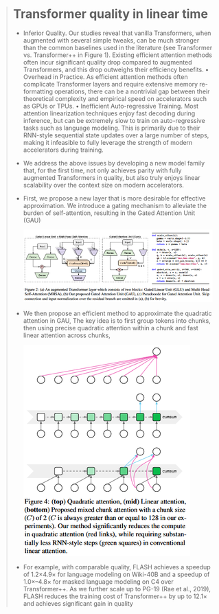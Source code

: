 > # Transformer quality in linear time
>
> * Inferior Quality. Our studies reveal that vanilla Transformers, when augmented with several simple tweaks, can be much stronger than the common baselines used in the literature (see Transformer vs. Transformer++ in Figure 1). Existing efficient attention methods often incur significant quality drop compared to augmented Transformers, and this drop outweighs their efficiency benefits.  • Overhead in Practice. As efficient attention methods often complicate Transformer layers and require extensive memory re-formatting operations, there can be a nontrivial gap between their theoretical complexity and empirical speed on accelerators such as GPUs or TPUs.  • Inefficient Auto-regressive Training. Most attention linearization techniques enjoy fast decoding during inference, but can be extremely slow to train on auto-regressive tasks such as language modeling. This is primarily due to their RNN-style sequential state updates over a large number of steps, making it infeasible to fully leverage the strength of modern accelerators during training.
> * We address the above issues by developing a new model family that, for the first time, not only achieves parity with fully augmented Transformers in quality, but also truly enjoys linear scalability over the context size on modern accelerators.
> * First, we propose a new layer that is more desirable for effective approximation. We introduce a gating mechanism to alleviate the burden of self-attention, resulting in the Gated Attention Unit (GAU)
>
>   ![1732197720150](images/Transformerqualityinlineartime/1732197720150.png)
> * We then propose an efficient method to approximate the quadratic attention in GAU, The key idea is to first group tokens into chunks, then using precise quadratic attention within a chunk and fast linear attention across chunks,
>
>   ![1732197783805](images/Transformerqualityinlineartime/1732197783805.png)
> * For example, with comparable quality, FLASH achieves a speedup of 1.2×4.9× for language modeling on Wiki-40B and a speedup of 1.0×–4.8× for masked language modeling on C4 over Transformer++. As we further scale up to PG-19 (Rae et al., 2019), FLASH reduces the training cost of Transformer++ by up to 12.1× and achieves significant gain in quality
